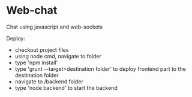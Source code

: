 Web-chat
========

Chat using javascript and web-sockets

Deploy:
 - checkout project files
 - using node cmd, navigate to folder
 - type 'npm install'
 - type 'grunt  --target=destination folder' to deploy frontend part to the destination folder
 - navigate to /backend folder
 - type 'node backend' to start the backend
